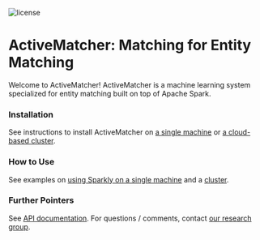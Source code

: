 ![license](https://img.shields.io/github/license/anhaidgroup/active_matcher)

# ActiveMatcher: Matching for Entity Matching

Welcome to ActiveMatcher! ActiveMatcher is a machine learning system specialized for
entity matching built on top of Apache Spark.

### Installation

See instructions to install ActiveMatcher on [a single machine](https://github.com/anhaidgroup/active_matcher/tree/docs/doc/installation-guides)  or [a cloud-based cluster](). 

### How to Use

See examples on [using Sparkly on a single machine](https://github.com/anhaidgroup/active_matcher/blob/docs/examples/Local-Example.md) and a [cluster](). 

### Further Pointers

See [API documentation](). 
For questions / comments, contact [our research group](mailto:entitymatchinginfo@gmail.com).
